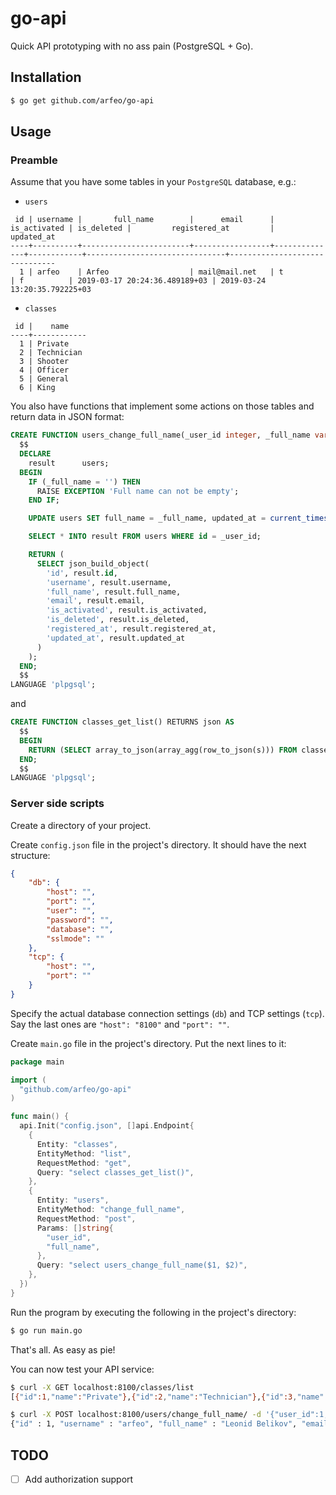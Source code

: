 # go-api

Quick API prototyping with no ass pain (PostgreSQL + Go).

## Installation

```bash
$ go get github.com/arfeo/go-api
```

## Usage

### Preamble

Assume that you have some tables in your `PostgreSQL` database, e.g.:

* `users`

```
 id | username |       full_name        |      email      | is_activated | is_deleted |         registered_at         |          updated_at           
----+----------+------------------------+-----------------+--------------+------------+-------------------------------+-------------------------------
  1 | arfeo    | Arfeo                  | mail@mail.net   | t            | f          | 2019-03-17 20:24:36.489189+03 | 2019-03-24 13:20:35.792225+03
```

* `classes`

```
 id |    name    
----+------------
  1 | Private
  2 | Technician
  3 | Shooter
  4 | Officer
  5 | General
  6 | King
```

You also have functions that implement some actions on those tables and return data in JSON format:

```sql
CREATE FUNCTION users_change_full_name(_user_id integer, _full_name varchar) RETURNS json AS
  $$
  DECLARE
    result      users;
  BEGIN
    IF (_full_name = '') THEN
      RAISE EXCEPTION 'Full name can not be empty';
    END IF;

    UPDATE users SET full_name = _full_name, updated_at = current_timestamp WHERE id = _user_id;

    SELECT * INTO result FROM users WHERE id = _user_id;

    RETURN (
      SELECT json_build_object(
        'id', result.id,
        'username', result.username,
        'full_name', result.full_name,
        'email', result.email,
        'is_activated', result.is_activated,
        'is_deleted', result.is_deleted,
        'registered_at', result.registered_at,
        'updated_at', result.updated_at
      )
    );
  END;
  $$
LANGUAGE 'plpgsql';
```

and

```sql
CREATE FUNCTION classes_get_list() RETURNS json AS
  $$
  BEGIN
    RETURN (SELECT array_to_json(array_agg(row_to_json(s))) FROM classes s);
  END;
  $$
LANGUAGE 'plpgsql';
```

### Server side scripts

Create a directory of your project.

Create `config.json` file in the project's directory. It should have the next structure:

```json
{
	"db": {
		"host": "",
		"port": "",
		"user": "",
		"password": "",
		"database": "",
		"sslmode": ""
	},
	"tcp": {
		"host": "",
		"port": ""
	}
}
```

Specify the actual database connection settings (`db`) and TCP settings (`tcp`). Say the last ones are `"host": "8100"` and `"port": ""`.

Create `main.go` file in the project's directory. Put the next lines to it:

```go
package main

import (
  "github.com/arfeo/go-api"
)

func main() {
  api.Init("config.json", []api.Endpoint{
    {
      Entity: "classes",
      EntityMethod: "list",
      RequestMethod: "get",
      Query: "select classes_get_list()",
    },
    {
      Entity: "users",
      EntityMethod: "change_full_name",
      RequestMethod: "post",
      Params: []string{
        "user_id",
        "full_name",
      },
      Query: "select users_change_full_name($1, $2)",
    },
  })
}
```

Run the program by executing the following in the project's directory:

```bash
$ go run main.go
```

That's all. As easy as pie!

You can now test your API service:

```bash
$ curl -X GET localhost:8100/classes/list
[{"id":1,"name":"Private"},{"id":2,"name":"Technician"},{"id":3,"name":"Shooter"},{"id":4,"name":"Officer"},{"id":5,"name":"General"},{"id":6,"name":"King"}]
```

```bash
$ curl -X POST localhost:8100/users/change_full_name/ -d '{"user_id":1,"full_name":"Leonid Belikov"}'
{"id" : 1, "username" : "arfeo", "full_name" : "Leonid Belikov", "email" : "mail@mail.net", "is_activated" : true, "is_deleted" : false, "registered_at" : "2019-03-17T20:24:36.489189+03:00", "updated_at" : "2019-03-24T16:55:01.418285+03:00"}
```

## TODO

- [ ] Add authorization support
